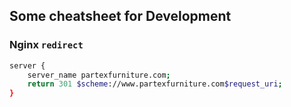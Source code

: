 ## Some cheatsheet for Development

### Nginx `redirect`
```sh
server {
    server_name partexfurniture.com;
    return 301 $scheme://www.partexfurniture.com$request_uri;
}
```
